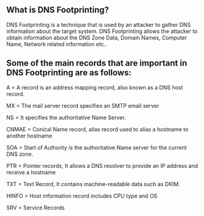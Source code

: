 ## What is DNS Footprinting?
DNS Footprinting is a technique that is used by an attacker to gather DNS information about the target system. DNS Footprinting allows the attacker to obtain information about the DNS Zone Data, Domain Names, Computer Name, Network related information etc..
## Some of the main records that are important in DNS Footprinting are as follows:

A = A record is an address mapping record, also known as a DNS host record.

MX = The mail server record specifies an SMTP email server 

NS = 	It specifies the authoritative Name Server.

CNMAE = Conical Name record, alias record used to alias a hostname to another hostname

SOA = Start of Authority is the authoritative Name server for the current DNS zone.

PTR = Pointer records, It allows a DNS resolver to provide an IP address and receive a hostname

TXT = Text Record, It contains machine-readable data such as DKIM.

HINFO = Host information record includes CPU type and OS

SRV = Service Records
